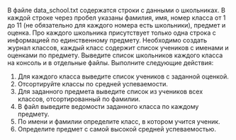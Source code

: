 В файле data_school.txt содержатся строки с данными о школьниках. В каждой
строке через пробел указаны фамилия, имя, номер класса от 1 до 11 (не
обязательно для каждого номера есть школьники), предмет и оценка. Про
каждого школьника присутствует только одна строка с информацией по
единственному предмету. Необходимо создать журнал классов, каждый класс
содержит список учеников с именами и оценками по предмету. Выведите
список школьников каждого класса на консоль и в отдельные файлы.
Выполните следующие действия:
1) Для каждого класса выведите список учеников с заданной оценкой.
2) Отсортируйте классы по средней успеваемости.
3) Для заданного предмета выведите список из учеников всех классов,
   отсортированный по фамилии.
4) В файл выведите ведомости заданного класса по каждому предмету.
5) По имени и фамилии определите класс, в котором учится ученик.
6) Определите предмет с самой высокой средней успеваемостью.